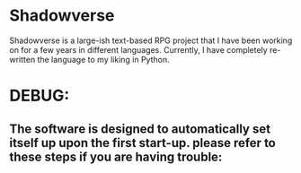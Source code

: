 # Shadowverse
Shadowverse is a large-ish text-based RPG project that I have been working on for a few years in different languages. Currently, I have completely re-written the language to my liking in Python.

# DEBUG:
The software is designed to automatically set itself up upon the first start-up. please refer to these steps if you are having trouble:
 - 
